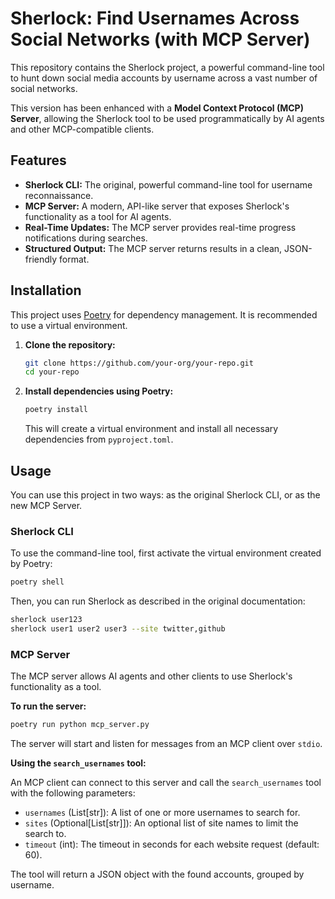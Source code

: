 # Sherlock: Find Usernames Across Social Networks (with MCP Server)

This repository contains the Sherlock project, a powerful command-line tool to hunt down social media accounts by username across a vast number of social networks.

This version has been enhanced with a **Model Context Protocol (MCP) Server**, allowing the Sherlock tool to be used programmatically by AI agents and other MCP-compatible clients.

## Features

- **Sherlock CLI:** The original, powerful command-line tool for username reconnaissance.
- **MCP Server:** A modern, API-like server that exposes Sherlock's functionality as a tool for AI agents.
- **Real-Time Updates:** The MCP server provides real-time progress notifications during searches.
- **Structured Output:** The MCP server returns results in a clean, JSON-friendly format.

## Installation

This project uses [Poetry](https://python-poetry.org/) for dependency management. It is recommended to use a virtual environment.

1.  **Clone the repository:**
    ```bash
    git clone https://github.com/your-org/your-repo.git
    cd your-repo
    ```

2.  **Install dependencies using Poetry:**
    ```bash
    poetry install
    ```
    This will create a virtual environment and install all necessary dependencies from `pyproject.toml`.

## Usage

You can use this project in two ways: as the original Sherlock CLI, or as the new MCP Server.

### Sherlock CLI

To use the command-line tool, first activate the virtual environment created by Poetry:
```bash
poetry shell
```

Then, you can run Sherlock as described in the original documentation:
```bash
sherlock user123
sherlock user1 user2 user3 --site twitter,github
```

### MCP Server

The MCP server allows AI agents and other clients to use Sherlock's functionality as a tool.

**To run the server:**
```bash
poetry run python mcp_server.py
```
The server will start and listen for messages from an MCP client over `stdio`.

**Using the `search_usernames` tool:**

An MCP client can connect to this server and call the `search_usernames` tool with the following parameters:

- `usernames` (List[str]): A list of one or more usernames to search for.
- `sites` (Optional[List[str]]): An optional list of site names to limit the search to.
- `timeout` (int): The timeout in seconds for each website request (default: 60).

The tool will return a JSON object with the found accounts, grouped by username.
